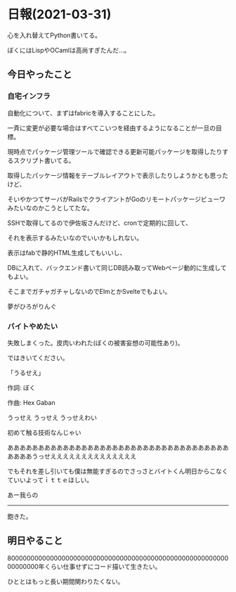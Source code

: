# 日報(2021-03-31)

心を入れ替えてPython書いてる。

ぼくにはLispやOCamlは高尚すぎたんだ...。

## 今日やったこと

### 自宅インフラ

自動化について、まずはfabricを導入することにした。

一斉に変更が必要な場合はすべてこいつを経由するようになることが一旦の目標。

現時点でパッケージ管理ツールで確認できる更新可能パッケージを取得したりするスクリプト書いてる。

取得したパッケージ情報をテーブルレイアウトで表示したりしようかとも思ったけど、

そいやかつてサーバがRailsでクライアントがGoのリモートパッケージビューワみたいなのかこうとしてたな。

SSHで取得してるので伊佐坂さんだけど、cronで定期的に回して、

それを表示するみたいなのでいいかもしれない。

表示はfabで静的HTML生成してもいいし、

DBに入れて、バックエンド書いて同じDB読み取ってWebページ動的に生成してもよい。

そこまでガチャガチャしないのでElmとかSvelteでもよい。

夢がひろがりんぐ

### バイトやめたい

失敗しまくった。皮肉いわれた(ぼくの被害妄想の可能性あり)。

ではきいてください。

「うるせえ」

作詞: ぼく

作曲: Hex Gaban

うっせえ うっせえ うっせえわい

初めて触る技術なんじゃい

ああああああああああああああああああああああああああああああああああああああああうっせええええええええええええええ

でもそれを差し引いても僕は無能すぎるのでさっさとバイトくん明日からこなくていいよってｉｔｔｅほしい。

あー我らの

---

飽きた。

## 明日やること

80000000000000000000000000000000000000000000000000000000000000000年くらい仕事せずにコード描いて生きたい。

ひととはもっと長い期間関わりたくない。
